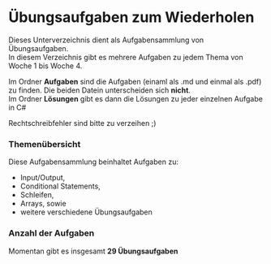 # Übungsaufgaben zum Wiederholen

Dieses Unterverzeichnis dient als Aufgabensammlung von Übungsaufgaben.  
In diesem Verzeichnis gibt es mehrere Aufgaben zu jedem Thema von Woche 1 bis Woche 4.

Im Ordner **Aufgaben** sind die Aufgaben (einaml als .md und einmal als .pdf) zu finden. Die beiden Datein unterscheiden sich **nicht**.  
Im Ordner **Lösungen** gibt es dann die Lösungen zu jeder einzelnen Aufgabe in C#  

Rechtschreibfehler sind bitte zu verzeihen ;)

### Themenübersicht

Diese Aufgabensammlung beinhaltet Aufgaben zu:
- Input/Output,
- Conditional Statements,
- Schleifen,
- Arrays, sowie
- weitere verschiedene Übungsaufgaben

### Anzahl der Aufgaben
Momentan gibt es insgesamt **29 Übungsaufgaben**
